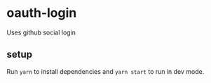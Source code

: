 # oauth-login
Uses github social login

## setup
Run `yarn` to install dependencies and `yarn start` to run in dev mode.
